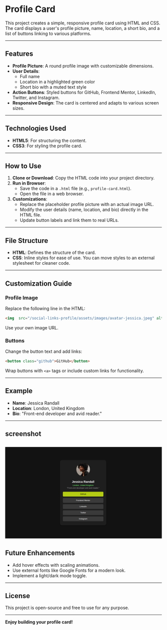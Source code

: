 # Profile Card

This project creates a simple, responsive profile card using HTML and CSS. The card displays a user's profile picture, name, location, a short bio, and a list of buttons linking to various platforms.

---

## Features

- **Profile Picture**: A round profile image with customizable dimensions.
- **User Details**:
  - Full name
  - Location in a highlighted green color
  - Short bio with a muted text style
- **Action Buttons**: Styled buttons for GitHub, Frontend Mentor, LinkedIn, Twitter, and Instagram.
- **Responsive Design**: The card is centered and adapts to various screen sizes.

---

## Technologies Used

- **HTML5**: For structuring the content.
- **CSS3**: For styling the profile card.

---

## How to Use

1. **Clone or Download**: Copy the HTML code into your project directory.
2. **Run in Browser**:
   - Save the code in a `.html` file (e.g., `profile-card.html`).
   - Open the file in a web browser.
3. **Customizations**:
   - Replace the placeholder profile picture with an actual image URL.
   - Modify the user details (name, location, and bio) directly in the HTML file.
   - Update button labels and link them to real URLs.

---

## File Structure

- **HTML**: Defines the structure of the card.
- **CSS**: Inline styles for ease of use. You can move styles to an external stylesheet for cleaner code.

---

## Customization Guide

### Profile Image
Replace the following line in the HTML:
```html
<img  src="/social-links-profile/assets/images/avatar-jessica.jpeg" alt="Profile Picture">
```
Use your own image URL.

### Buttons
Change the button text and add links:
```html
<button class="github">GitHub</button>
```
Wrap buttons with `<a>` tags or include custom links for functionality.

---

## Example
- **Name**: Jessica Randall
- **Location**: London, United Kingdom
- **Bio**: "Front-end developer and avid reader."

---

## screenshot
![Profile-Desktop](./screenshot/socila-links.png)
---

## Future Enhancements
- Add hover effects with scaling animations.
- Use external fonts like Google Fonts for a modern look.
- Implement a light/dark mode toggle.

---

## License
This project is open-source and free to use for any purpose.

---

**Enjoy building your profile card!**

